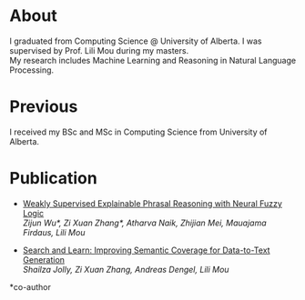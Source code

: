 
# About

I graduated from Computing Science @ University of Alberta. I was supervised by Prof. Lili Mou during my masters. <br />
My research includes Machine Learning and Reasoning in Natural Language Processing.

# Previous
I received my BSc and MSc in Computing Science from University of Alberta. 

# Publication

- [Weakly Supervised Explainable Phrasal Reasoning with Neural Fuzzy Logic](https://openreview.net/pdf?id=Hu4r-dedqR0)<br />
*Zijun Wu\*, Zi Xuan Zhang\*, Atharva Naik, Zhijian Mei, Mauajama Firdaus, Lili Mou*

- [Search and Learn: Improving Semantic Coverage for Data-to-Text Generation](https://ojs.aaai.org/index.php/AAAI/article/view/21332)<br />
*Shailza Jolly, Zi Xuan Zhang, Andreas Dengel, Lili Mou*

\*co-author
